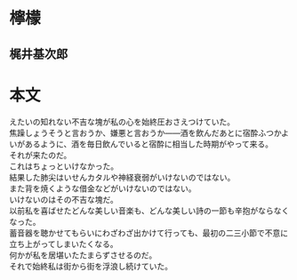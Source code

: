 # 檸檬
## 梶井基次郎
# 本文
えたいの知れない不吉な塊が私の心を始終圧おさえつけていた。  
焦躁しょうそうと言おうか、嫌悪と言おうか――酒を飲んだあとに宿酔ふつかよいがあるように、酒を毎日飲んでいると宿酔に相当した時期がやって来る。   
それが来たのだ。   
これはちょっといけなかった。  
結果した肺尖はいせんカタルや神経衰弱がいけないのではない。  
また背を焼くような借金などがいけないのではない。   
いけないのはその不吉な塊だ。  
以前私を喜ばせたどんな美しい音楽も、どんな美しい詩の一節も辛抱がならなくなった。    
蓄音器を聴かせてもらいにわざわざ出かけて行っても、最初の二三小節で不意に立ち上がってしまいたくなる。  
何かが私を居堪いたたまらずさせるのだ。   
それで始終私は街から街を浮浪し続けていた。  
